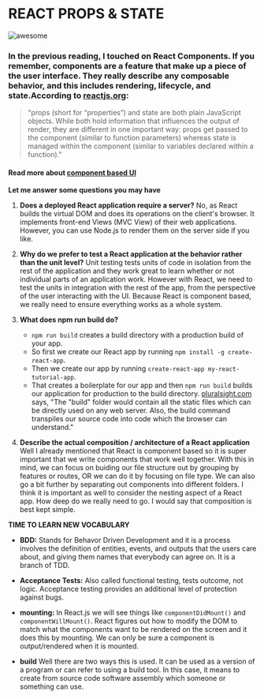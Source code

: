 # REACT PROPS & STATE

![awesome](https://media.giphy.com/media/MCKQEmHkUyGf6/giphy.gif)

### In the previous reading, I touched on React Components. If you remember, components are a feature that make up a piece of the user interface. They really describe any composable behavior, and this includes rendering, lifecycle, and state.According to [reactjs.org](https://reactjs.org/):
> "props (short for “properties”) and state are both plain JavaScript objects. While both hold information that influences the output of render, they are different in one important way: props get passed to the component (similar to function parameters) whereas state is managed within the component (similar to variables declared within a function)."


#### Read more about [component based UI](https://rivad2.github.io/reading-notes/401/class-26.html)

**Let me answer some questions you may have**

1. **Does a deployed React application require a server?** 
No, as React builds the virtual DOM and does its operations on the client's browser. It implements front-end Views (MVC View) of their web applications. However, you can use Node.js to render them on the server side if you like.

2. **Why do we prefer to test a React application at the behavior rather than the unit level?**
Unit testing tests units of code in isolation from the rest of the application and they work great to learn whether or not individual parts of an application work. However with React, we need to test the units in integration with the rest of the app, from the perspective of the user interacting with the UI. Because React is component based, we really need to ensure everything works as a whole system.

3. **What does npm run build do?**
    - `npm run build` creates a build directory with a production build of your app. 
    - So first we create our React app by running `npm install -g create-react-app`.  
    - Then we create our app by running `create-react-app my-react-tutorial-app`. 
    - That creates a boilerplate for our app and then `npm run build` builds our application for production to the build directory. [pluralsight.com](https://www.pluralsight.com/guides/npm-start-for-react-tutorial-project) says, "The "build" folder would contain all the static files which can be directly used on any web server. Also, the build command transpiles our source code into code which the browser can understand."
  
4. **Describe the actual composition / architecture of a React application**
Well I already mentioned that React is component based so it is super important that we write components that work well together. With this in mind, we can focus on buiding our file structure out by grouping by features or routes, OR we can do it by focusing on file type. We can also go a bit further by separating out components into different folders. I think it is important as well to consider the nesting aspect of a React app. How deep do we really need to go. I would say that composition is best kept simple.


**TIME TO LEARN NEW VOCABULARY**

- **BDD:** 
Stands for Behavor Driven Development and it is a process involves the definition of entities, events, and outputs that the users care about, and giving them names that everybody can agree on. It is a branch of TDD.

- **Acceptance Tests:** 
Also called functional testing, tests outcome, not logic. Acceptance testing provides an additional level of protection against bugs.

- **mounting:** 
In React.js we will see things like `componentDidMount()` and `componentWillMount()`. React figures out how to modify the DOM to match what the components want to be rendered on the screen and it does this by mounting.
We can only be sure a component is output/rendered when it is mounted.

- **build**
 Well there are two ways this is used. It can be used as a version of a program or can refer to using a build tool. In this case, it means to create from source code software assembly which someone or something can use.
